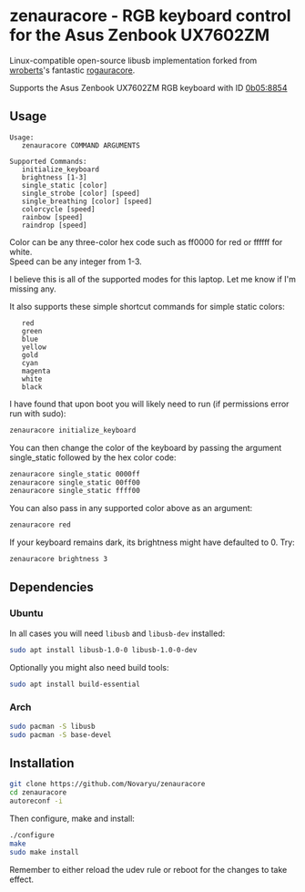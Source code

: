 # zenauracore - RGB keyboard control for the Asus Zenbook UX7602ZM

Linux-compatible open-source libusb implementation forked from [wroberts](https://github.com/wroberts)'s fantastic [rogauracore](https://github.com/wroberts/rogauracore).

Supports the Asus Zenbook UX7602ZM RGB keyboard with ID [0b05:8854](https://linux-hardware.org/index.php?id=usb:0b05-8854)

## Usage

```
Usage:
   zenauracore COMMAND ARGUMENTS

Supported Commands:
   initialize_keyboard
   brightness [1-3]
   single_static [color]
   single_strobe [color] [speed]
   single_breathing [color] [speed]
   colorcycle [speed]
   rainbow [speed]
   raindrop [speed]
```
Color can be any three-color hex code such as ff0000 for red or ffffff for white.  
Speed can be any integer from 1-3.

I believe this is all of the supported modes for this laptop. Let me know if I'm missing any.

It also supports these simple shortcut commands for simple static colors:
```
   red
   green
   blue
   yellow
   gold
   cyan
   magenta
   white
   black
```
I have found that upon boot you will likely need to run (if permissions error run with sudo):
```sh
zenauracore initialize_keyboard
```
You can then change the color of the keyboard by passing the argument single_static followed by the hex color code:
```sh
zenauracore single_static 0000ff
zenauracore single_static 00ff00
zenauracore single_static ffff00
```
You can also pass in any supported color above as an argument:
```sh
zenauracore red
```

If your keyboard remains dark, its brightness might have defaulted to 0. Try:
```sh
zenauracore brightness 3
```

## Dependencies

### Ubuntu

In all cases you will need `libusb` and `libusb-dev` installed:
```sh
sudo apt install libusb-1.0-0 libusb-1.0-0-dev
```
Optionally you might also need build tools:
```sh
sudo apt install build-essential
```

### Arch

```sh
sudo pacman -S libusb
sudo pacman -S base-devel
```

## Installation

```sh
git clone https://github.com/Novaryu/zenauracore
cd zenauracore
autoreconf -i
```

Then configure, make and install:
```sh
./configure
make
sudo make install
```
Remember to either reload the udev rule or reboot for the changes to take effect.

